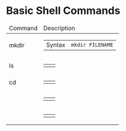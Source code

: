 <!DOCTYPE html>
<html lang="en">
<head>
    <meta charset="UTF-8">
    <title>Page title</title>
</head>
<body>
    <h1>Basic Shell Commands</h1>
    <div>
        <table>
            <thead>
                <tr>
                    <td>Command</td>
                    <td>Description</td>
                </tr>
            </thead>
            <tbody>
                <tr>
                    <td>mkdir</td>
                    <td>
                        <table>
                            <tr>
                                <td>Syntax</td>
                                <td><code>mkdir FILENAME</code></td>
                            </tr>
                        </table>
                    </td>
                </tr>
                <tr>
                    <td>ls</td>
                    <td>
                        <table>
                            <tr>
                                <td></td>
                                <td></td>
                            </tr>
                        </table>
                    </td>
                </tr>
                <tr>
                    <td>cd</td>
                    <td>
                        <table>
                            <tr>
                                <td></td>
                                <td></td>
                            </tr>
                        </table>
                    </td>
                </tr>
                <tr>
                    <td></td>
                    <td>
                        <table>
                            <tr>
                                <td></td>
                                <td></td>
                            </tr>
                        </table>
                    </td>
                </tr>
                <tr>
                    <td></td>
                    <td>
                        <table>
                            <tr>
                                <td></td>
                                <td></td>
                            </tr>
                        </table>
                    </td>
                </tr>
            </tbody>
        </table>
    </div>
</body>
</html>
